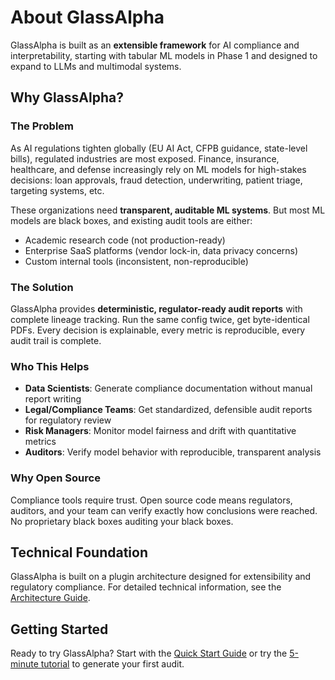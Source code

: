 # About GlassAlpha

GlassAlpha is built as an **extensible framework** for AI compliance and interpretability, starting with tabular ML models in Phase 1 and designed to expand to LLMs and multimodal systems.

## Why GlassAlpha?

### The Problem

As AI regulations tighten globally (EU AI Act, CFPB guidance, state-level bills), regulated industries are most exposed. Finance, insurance, healthcare, and defense increasingly rely on ML models for high-stakes decisions: loan approvals, fraud detection, underwriting, patient triage, targeting systems, etc.

These organizations need **transparent, auditable ML systems**. But most ML models are black boxes, and existing audit tools are either:

- Academic research code (not production-ready)
- Enterprise SaaS platforms (vendor lock-in, data privacy concerns)
- Custom internal tools (inconsistent, non-reproducible)

### The Solution

GlassAlpha provides **deterministic, regulator-ready audit reports** with complete lineage tracking. Run the same config twice, get byte-identical PDFs. Every decision is explainable, every metric is reproducible, every audit trail is complete.

### Who This Helps

- **Data Scientists**: Generate compliance documentation without manual report writing
- **Legal/Compliance Teams**: Get standardized, defensible audit reports for regulatory review
- **Risk Managers**: Monitor model fairness and drift with quantitative metrics
- **Auditors**: Verify model behavior with reproducible, transparent analysis

### Why Open Source

Compliance tools require trust. Open source code means regulators, auditors, and your team can verify exactly how conclusions were reached. No proprietary black boxes auditing your black boxes.

## Technical Foundation

GlassAlpha is built on a plugin architecture designed for extensibility and regulatory compliance. For detailed technical information, see the [Architecture Guide](reference/architecture.md).

## Getting Started

Ready to try GlassAlpha? Start with the [Quick Start Guide](getting-started/quickstart.md) or try the [5-minute tutorial](examples/quick-start-audit.md) to generate your first audit.
